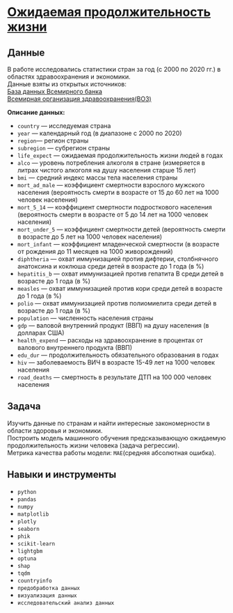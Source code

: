 # [Ожидаемая продолжительность жизни](16_kaggle_ml_life_expectancy.ipynb) 


## Данные

В работе исследовались статистики стран за год (с 2000 по 2020 гг.) в областях здравоохранения и экономики.   
Данные взяты из открытых источников:  
[База данных Всемирного банка](https://data.worldbank.org)      
[Всемирная организация здравоохранения(ВОЗ)](https://data.who.int)    

**Описание данных:**
 
* `country` — исследуемая страна    
* `year` — календарный год (в диапазоне с 2000 по 2020)  
* `region`— регион страны  
* `subregion` — субрегион страны  
* `life_expect` — ожидаемая продолжительность жизни людей в годах  
* `alco` — уровень потребления алкоголя в стране (измеряется в литрах чистого алкоголя на душу населения старше 15 лет)    
* `bmi` — cредний индекс массы тела населения страны   
* `mort_ad_male` — коэффициент смертности взрослого мужского населения (вероятность смерти в возрасте от 15 до 60 лет на 1000 человек населения)   
* `mort_5_14` — коэффициент смертности подросткового населения (вероятность смерти в возрасте от 5 до 14 лет на 1000 человек населения)   
* `mort_under_5` — коэффициент смертности детей (вероятность смерти в возрасте до 5 лет на 1000 человек населения)     
* `mort_infant` — коэффициент младенческой смертности (в возрасте от рождения до 11 месяцев на 1000 живорождений)      
* `diphtheria` — охват иммунизацией против дифтерии, столбнячного анатоксина и коклюша среди детей в возрасте до 1 года (в %)  
* `hepatitis_b` — охват иммунизацией против гепатита В среди детей в возрасте до 1 года (в %)   
* `measles` — охват иммунизацией против кори среди детей в возрасте до 1 года (в %)   
* `polio` — охват иммунизацией против полиомиелита среди детей в возрасте до 1 года (в %)   
* `population` — численность населения страны   
* `gdp` — валовой внутренний продукт (ВВП) на душу населения (в долларах США)   
* `health_expend` — расходы на здравоохранение в процентах от валового внутреннего продукта (ВВП)  
* `edu_dur` — продолжительность обязательного образования в годах  
* `hiv` — заболеваемость ВИЧ в возрасте 15-49 лет на 1000 человек населения   
* `road_deaths` — смертность в результате ДТП на 100 000 человек населения  


## Задача

Изучить данные по странам и найти интересные закономерности в области здоровья и экономики.   
Построить модель машинного обучения предсказывающую ожидаемую продолжительность жизни человека (задача регрессии).   
Метрика качества работы модели: `MAE`(средняя абсолютная ошибка).   
## Навыки и инструменты
* `python`   
* `pandas`     
* `numpy`   
* `matplotlib`   
* `plotly`   
* `seaborn`   
* `phik`   
* `scikit-learn`   
* `lightgbm`      
* `optuna`  
* `shap` 
* `tqdm`  
* `countryinfo`
* `предобработка данных`   
* `визуализация данных`  
* `исследовательский анализ данных`